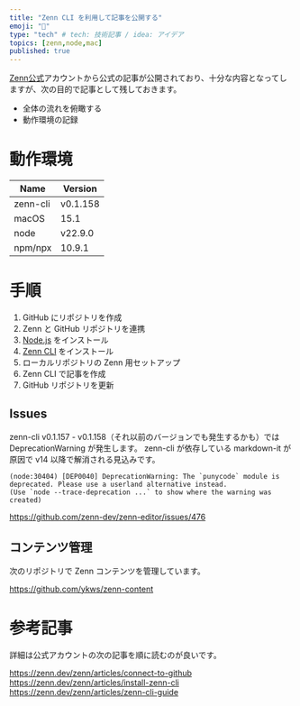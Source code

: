 ```yaml
---
title: "Zenn CLI を利用して記事を公開する"
emoji: "🐥"
type: "tech" # tech: 技術記事 / idea: アイデア
topics: [zenn,node,mac]
published: true
---
```


[Zenn公式](https://zenn.dev/zenn)アカウントから公式の記事が公開されており、十分な内容となってしますが、次の目的で記事として残しておきます。

- 全体の流れを俯瞰する
- 動作環境の記録

# 動作環境

| Name | Version |
| ---- | ------- |
| zenn-cli | v0.1.158 |
| macOS | 15.1 |
| node | v22.9.0 |
| npm/npx | 10.9.1 |

# 手順

1. GitHub にリポジトリを作成
2. Zenn と GitHub リポジトリを連携
3. [Node.js](https://nodejs.org/en/) をインストール
4. [Zenn CLI](https://github.com/zenn-dev/zenn-editor) をインストール
5. ローカルリポジトリの Zenn 用セットアップ
6. Zenn CLI で記事を作成
7. GitHub リポジトリを更新

## Issues

zenn-cli v0.1.157 - v0.1.158（それ以前のバージョンでも発生するかも）では DeprecationWarning が発生します。 zenn-cli が依存している markdown-it が原因で v14 以降で解消される見込みです。

```
(node:30404) [DEP0040] DeprecationWarning: The `punycode` module is deprecated. Please use a userland alternative instead.
(Use `node --trace-deprecation ...` to show where the warning was created)
```

https://github.com/zenn-dev/zenn-editor/issues/476

## コンテンツ管理
次のリポジトリで Zenn コンテンツを管理しています。

https://github.com/ykws/zenn-content

# 参考記事
詳細は公式アカウントの次の記事を順に読むのが良いです。

https://zenn.dev/zenn/articles/connect-to-github
https://zenn.dev/zenn/articles/install-zenn-cli
https://zenn.dev/zenn/articles/zenn-cli-guide
